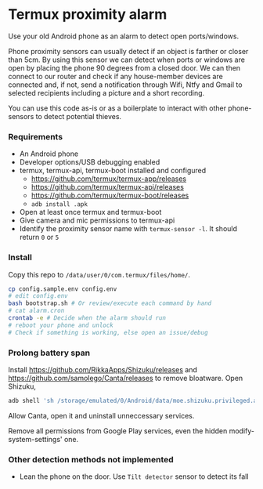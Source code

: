 # Termux proximity alarm

Use your old Android phone as an alarm to detect open ports/windows.

Phone proximity sensors can usually detect if an object is farther or closer than 5cm. By using this sensor we can detect when ports or windows are open by placing the phone 90 degrees from a closed door. We can then connect to our router and check if any house-member devices are connected and, if not, send a notification through Wifi, Ntfy and Gmail to selected recipients including a picture and a short recording.

You can use this code as-is or as a boilerplate to interact with other phone-sensors to detect potential thieves.

### Requirements

- An Android phone
- Developer options/USB debugging enabled
- termux, termux-api, termux-boot installed and configured
  - https://github.com/termux/termux-app/releases
  - https://github.com/termux/termux-api/releases
  - https://github.com/termux/termux-boot/releases
  - `adb install .apk`
- Open at least once termux and termux-boot
- Give camera and mic permissions to termux-api
- Identify the proximity sensor name with `termux-sensor -l`. It should return `0` or `5`

### Install

Copy this repo to `/data/user/0/com.termux/files/home/`.

```sh
cp config.sample.env config.env
# edit config.env
bash bootstrap.sh # Or review/execute each command by hand
# cat alarm.cron
crontab -e # Decide when the alarm should run
# reboot your phone and unlock
# Check if something is working, else open an issue/debug
```

### Prolong battery span

Install https://github.com/RikkaApps/Shizuku/releases and https://github.com/samolego/Canta/releases to remove bloatware. Open Shizuku,

```sh
adb shell 'sh /storage/emulated/0/Android/data/moe.shizuku.privileged.api/start.sh'
```

Allow Canta, open it and uninstall unneccessary services.

Remove all permissions from Google Play services, even the hidden modify-system-settings' one.

### Other detection methods not implemented

- Lean the phone on the door. Use `Tilt detector` sensor to detect its fall